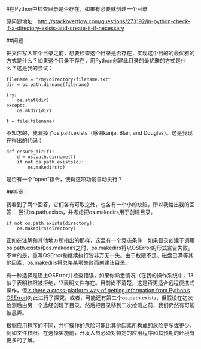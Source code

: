 #在Python中检查目录是否存在，如果有必要就创建一个目录

原问题地址：http://stackoverflow.com/questions/273192/in-python-check-if-a-directory-exists-and-create-it-if-necessary

##问题：

把文件写入某个目录之前，想要检查这个目录是否存在，实现这个目的的最优雅的方式是什么？如果这个目录不存在，用Python创建此目录的最优雅的方式是什么？这是我的尝试：

    filename = "/my/directory/filename.txt"
    dir = os.path.dirname(filename)

    try:
        os.stat(dir)
    except:
        os.mkdir(dir)       

    f = file(filename)

不知怎的，我漏掉了os.path.exists（感谢kanja, Blair, and Douglas）。这是我现在得出的代码：

    def ensure_dir(f):
        d = os.path.dirname(f)
        if not os.path.exists(d):
            os.makedirs(d)

是否有一个“open”指令，使得这项功能自动执行？

##答案：

我看到了两个回答，它们各有可取之处，也各有一个小的缺陷，所以我给出我的回答：
尝试os.path.exists，并考虑把os.makedirs用于创建目录。

    if not os.path.exists(directory):
        os.makedirs(directory)

正如在注解和其他地方所指出的那样，这里有一个竞态条件：如果目录创建于调用os.path.exists和os.makedirs之时，os.makedirs将以OSError的形式宣告失败。不幸的是，重写OSError和继续执行皆非万无一失。由于权限不足、磁盘已满等其他因素，os.makedirs将忽略某项失败而创建该目录。

有一种选择是阻止OSError并检查错误，如果你熟悉情况（在我的操作系统中，13似乎表明权限被拒绝，17表明文件存在。目前尚不清楚，这是否更适合远程便携式操作，但[Is there a cross-platform way of getting information from Python’s OSError](http://stackoverflow.com/questions/273698/is-there-a-cross-platform-way-of-getting-information-from-pythons-oserror))对此进行了探究。或者，可能还有第二个os.path.exists，但假设在初次检测后由另一个途经创建了目录，然后把目录移到二次检测之前，我们仍然有可能被愚弄。

根据应用程序的不同，并行操作的危险可能比其他因素所构成的危险更多或更少，例如文件权限。在选择实施前，开发人员必须对特定的应用程序和其预期的环境有更多的了解。

